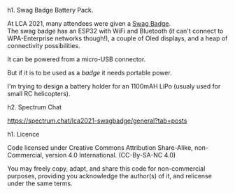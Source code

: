 h1. Swag Badge Battery Pack.

At LCA 2021, many attendees were given a [Swag
Badge](http://www.openhardwareconf.org/wiki/Swagbadge2021).  
The swag badge has an ESP32 with WiFi and Bluetooth (it can't connect
to WPA-Enterprise networks though!), a couple of Oled displays, and a
heap of connectivity possibilities.

It can be powered from a micro-USB connector.

But if it is to be used as a _badge_ it needs portable power.

I'm trying to design a battery holder for an 1100mAH LiPo (usualy used
for small RC helicopters).

h2. Spectrum Chat

https://spectrum.chat/lca2021-swagbadge/general?tab=posts

h1. Licence

Code licensed under Creative Commons Attribution Share-Alike,
non-Commercial, version 4.0 International.
(CC-By-SA-NC 4.0)

You may freely copy, adapt, and share this code for non-commercial
purposes, providing you acknowledge the author(s) of it, and relicense
under the same terms.
